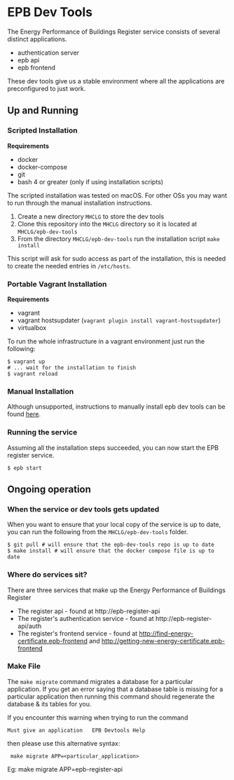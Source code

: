 # EPB Dev Tools

The Energy Performance of Buildings Register service consists of several
distinct applications.

* authentication server
* epb api
* epb frontend

These dev tools give us a stable environment where all the applications are
preconfigured to just work.

## Up and Running

### Scripted Installation

**Requirements**

* docker
* docker-compose
* git
* bash 4 or greater (only if using installation scripts)

The scripted installation was tested on macOS. For other OSs you may want to run
through the manual installation instructions.

1. Create a new directory `MHCLG` to store the dev tools
2. Clone this repository into the `MHCLG` directory so it is located at
    `MHCLG/epb-dev-tools`
3. From the directory `MHCLG/epb-dev-tools` run the installation script
    `make install`

This script will ask for sudo access as part of the installation, this is needed
to create the needed entries in `/etc/hosts`.

### Portable Vagrant Installation

**Requirements**

* vagrant
* vagrant hostsupdater (`vagrant plugin install vagrant-hostsupdater`)
* virtualbox

To run the whole infrastructure in a vagrant environment just run the following:

```shell script
$ vagrant up
# ... wait for the installation to finish
$ vagrant reload
```

### Manual Installation

Although unsupported, instructions to manually install epb dev tools can be
found [here](./MANUAL_INSTALL.md).

### Running the service

Assuming all the installation steps succeeded, you can now start the EPB
register service.

```shell script
$ epb start
```

## Ongoing operation

### When the service or dev tools gets updated

When you want to ensure that your local copy of the service is up to date, you
can run the following from the `MHCLG/epb-dev-tools` folder.

```shell script
$ git pull # will ensure that the epb-dev-tools repo is up to date
$ make install # will ensure that the docker compose file is up to date
```

### Where do services sit?

There are three services that make up the Energy Performance of Buildings
Register

* The register api - found at http://epb-register-api
* The register's authentication service - found at http://epb-register-api/auth
* The register's frontend service - found at http://find-energy-certificate.epb-frontend and http://getting-new-energy-certificate.epb-frontend

### Make File

The `make migrate` command migrates a database for a particular application.
If you get an error saying that a database table is missing for a particular application
then running this command should regenerate the database & its tables for you.

If you encounter this warning when trying to run the command

`Must give an application   EPB Devtools Help`

then please use this alternative syntax:

` make migrate APP=<particular_application>`

Eg: make migrate APP=epb-register-api

